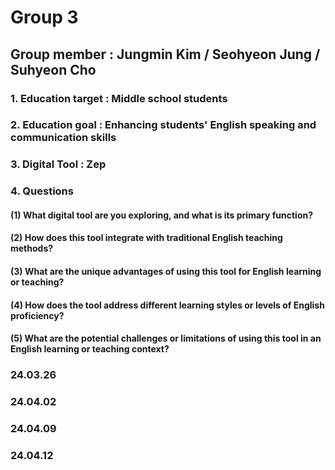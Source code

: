 # Group 3
## Group member : Jungmin Kim / Seohyeon Jung / Suhyeon Cho
### 1. Education target : Middle school students
### 2. Education goal : Enhancing students' English speaking and communication skills
### 3. Digital Tool : Zep
### 4. Questions 
#### (1) What digital tool are you exploring, and what is its primary function?
#### (2) How does this tool integrate with traditional English teaching methods?
#### (3) What are the unique advantages of using this tool for English learning or teaching?
#### (4) How does the tool address different learning styles or levels of English proficiency?
#### (5) What are the potential challenges or limitations of using this tool in an English learning or teaching context?
### 24.03.26
### 24.04.02
### 24.04.09
### 24.04.12
